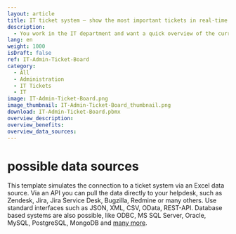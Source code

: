 ```yaml
---
layout: article
title: IT ticket system – show the most important tickets in real-time by priority
description: 
  - You work in the IT department and want a quick overview of the current target/actual status of open and closed tickets? Or you would like to have a ticket overview of the last 12 months e.g. via bar chart? No problem with this template. Just connect the template to your own ticket system and keep track of all support and service requests at any time. Manage tickets efficiently and ensure deadlines are being kept. The template is also customizable  offering many more visualization options. Simply download and get started!
lang: en
weight: 1000
isDraft: false
ref: IT-Admin-Ticket-Board
category:
  - All
  - Administration
  - IT Tickets
  - IT
image: IT-Admin-Ticket-Board.png
image_thumbnail: IT-Admin-Ticket-Board_thumbnail.png
download: IT-Admin-Ticket-Board.pbmx
overview_description:
overview_benefits:
overview_data_sources:
---
```


# possible data sources

This template simulates the connection to a ticket system via an Excel data source. Via an API you can pull the data directly to your helpdesk, such as Zendesk, Jira, Jira Service Desk, Bugzilla, Redmine or many others. Use standard interfaces such as JSON, XML, CSV, OData, REST-API. Database based systems are also possible, like ODBC, MS SQL Server, Oracle, MySQL, PostgreSQL, MongoDB and [many more](https://peakboard.com/en/data-connections/).
